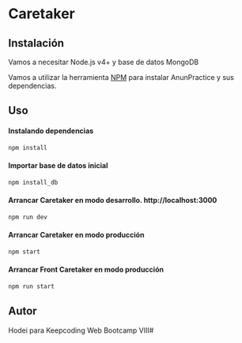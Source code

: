 # Caretaker

## Instalación

Vamos a necesitar Node.js v4+ y base de datos MongoDB

Vamos a utilizar la herramienta [NPM](https://www.npmjs.com/) para instalar AnunPractice y sus dependencias.

## Uso

#### Instalando dependencias
```bash
npm install
```

#### Importar base de datos inicial
```bash
npm install_db
```

#### Arrancar Caretaker en modo desarrollo. http://localhost:3000
```bash
npm run dev
```

#### Arrancar Caretaker en modo producción
```bash
npm start
```
#### Arrancar Front Caretaker en modo producción
```bash
npm run start
```
## Autor
Hodei para Keepcoding Web Bootcamp VIII# 
